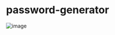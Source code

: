# password-generator

![image](https://user-images.githubusercontent.com/107684179/197383787-3bd59ba5-1ae0-47a3-a462-e8395b60da4f.png)
